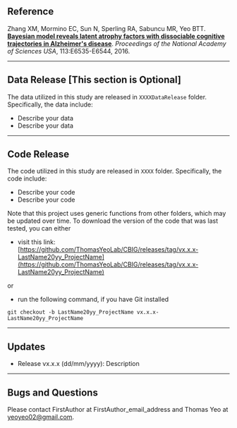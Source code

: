 ## Reference

Zhang XM, Mormino EC, Sun N, Sperling RA, Sabuncu MR, Yeo BTT. [**Bayesian model reveals latent atrophy factors with dissociable cognitive trajectories in Alzheimer's disease**](http://dx.doi.org/10.1073/pnas.1611073113). *Proceedings of the National Academy of Sciences USA*, 113:E6535-E6544, 2016.

----

## Data Release [This section is Optional]
The data utilized in this study are released in `XXXXDataRelease` folder. Specifically, the data include:
- Describe your data
- Describe your data

----

## Code Release
The code utilized in this study are released in `XXXX` folder. Specifically, the code include:
- Describe your code
- Describe your code

Note that this project uses generic functions from other folders, which may be updated over time. To download the version of the code that was last tested, you can either

- visit this link:
[https://github.com/ThomasYeoLab/CBIG/releases/tag/vx.x.x-LastName20yy_ProjectName](https://github.com/ThomasYeoLab/CBIG/releases/tag/vx.x.x-LastName20yy_ProjectName)

or

- run the following command, if you have Git installed
 
```
git checkout -b LastName20yy_ProjectName vx.x.x-LastName20yy_ProjectName
```

----

## Updates
- Release vx.x.x (dd/mm/yyyy): Description

----

## Bugs and Questions

Please contact FirstAuthor at FirstAuthor_email_address and Thomas Yeo at yeoyeo02@gmail.com.

